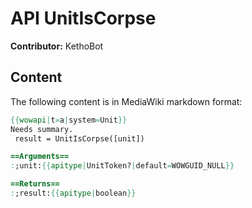 # API UnitIsCorpse

**Contributor:** KethoBot

## Content

The following content is in MediaWiki markdown format:

```mediawiki
{{wowapi|t=a|system=Unit}}
Needs summary.
 result = UnitIsCorpse([unit])

==Arguments==
:;unit:{{apitype|UnitToken?|default=WOWGUID_NULL}}

==Returns==
:;result:{{apitype|boolean}}
```